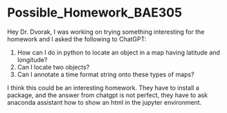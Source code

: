 # Possible_Homework_BAE305
Hey Dr. Dvorak,
I was working on trying something interesting for the homework and I asked the following to ChatGPT:

1. How can I do in python to locate an object in a map having latitude and longitude?
2. Can I locate two objects?
3. Can I annotate a time format string onto these types of maps?

I think this could be an interesting homework.
They have to install a package, and the answer from chatgpt is not perfect, they have to ask
anaconda assistant how to show an html in the jupyter environment.
